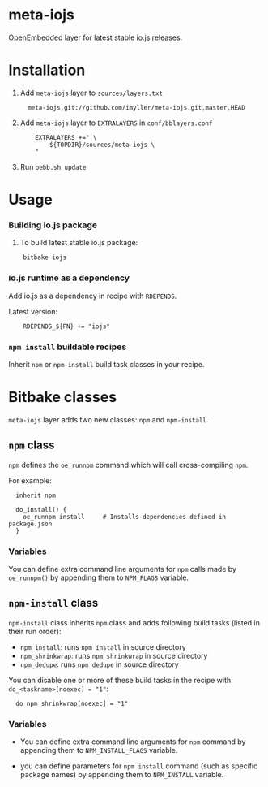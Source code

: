 meta-iojs
=========

OpenEmbedded layer for latest stable [io.js](https://iojs.org/ "io.js")  releases.

Installation
============

1. Add `meta-iojs` layer to `sources/layers.txt`

    ```
      meta-iojs,git://github.com/imyller/meta-iojs.git,master,HEAD
    ```
    
2. Add `meta-iojs` layer to `EXTRALAYERS` in `conf/bblayers.conf`

    ```
        EXTRALAYERS +=" \
            ${TOPDIR}/sources/meta-iojs \
        "
    ```
  
3. Run `oebb.sh update`

Usage
=====

### Building io.js package

1. To build latest stable io.js package:

```
    bitbake iojs
```

### io.js runtime as a dependency

Add io.js as a dependency in recipe with `RDEPENDS`.

Latest version:

```
    RDEPENDS_${PN} += "iojs"
```

### `npm install` buildable recipes

Inherit `npm` or `npm-install` build task classes in your recipe.

Bitbake classes 
===============

`meta-iojs` layer adds two new classes: `npm` and `npm-install`.

## `npm` class

`npm` defines the `oe_runnpm` command which will call cross-compiling `npm`.

For example:

```
  inherit npm
      
  do_install() {
    oe_runnpm install     # Installs dependencies defined in package.json 
  }
```

### Variables
      
You can define extra command line arguments for `npm` calls made by `oe_runnpm()` by appending them to `NPM_FLAGS` variable.
      
## `npm-install` class

`npm-install` class inherits `npm` class and adds following build tasks (listed in their run order):

  * `npm_install`: runs `npm install` in source directory
  * `npm_shrinkwrap`: runs `npm shrinkwrap` in source directory
  * `npm_dedupe`: runs `npm dedupe` in source directory

You can disable one or more of these build tasks in the recipe with `do_<taskname>[noexec] = "1"`:

```
  do_npm_shrinkwrap[noexec] = "1"
```

### Variables

* You can define extra command line arguments for `npm` command by appending them to `NPM_INSTALL_FLAGS` variable.

* you can define parameters for `npm install` command (such as specific package names) by appending them to `NPM_INSTALL` variable.

